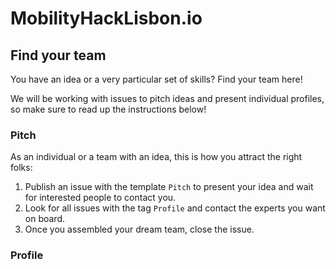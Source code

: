 # MobilityHackLisbon.io

## Find your team

You have an idea or a very particular set of skills? Find your team here!

We will be working with issues to pitch ideas and present individual profiles, so make sure to read up the instructions below!

### Pitch

As an individual or a team with an idea, this is how you attract the right folks:

1. Publish an issue with the template `Pitch` to present your idea and wait for interested people to contact you.
1. Look for all issues with the tag `Profile` and contact the experts you want on board.
1. Once you assembled your dream team, close the issue.

### Profile


